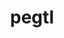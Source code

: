 ---
title: "pegtl"
layout: cache
categories: [package, develop-2023-10-29]
meta: {"versions": ["3.2.0"], "compilers": ["gcc@=11.1.0", "gcc@=11.4.0", "gcc@=7.3.1", "gcc@=9.4.0"], "oss": ["amzn2", "ubuntu20.04"], "platforms": ["linux"], "targets": ["aarch64", "neoverse_n1", "neoverse_v1", "ppc64le", "x86_64_v3"], "stacks": ["aws-isc", "aws-isc-aarch64", "data-vis-sdk", "e4s", "e4s-neoverse_v1", "e4s-power", "e4s-rocm-external", "root"], "num_specs": 7, "num_specs_by_stack": {"aws-isc-aarch64": 2, "root": 7, "aws-isc": 1, "e4s-neoverse_v1": 1, "e4s-power": 1, "data-vis-sdk": 1, "e4s-rocm-external": 1, "e4s": 1}}
spec_details: [{"hash": "yivc6fb24tenkwnkmpwuheqzijot2msb", "compiler": "gcc@=7.3.1", "versions": ["3.2.0"], "os": "amzn2", "platform": "linux", "target": "aarch64", "variants": ["build_system=cmake", "build_type=Release", "generator=make", "~ipo"], "stacks": ["aws-isc-aarch64", "root"], "size": "-", "tarball": "https://binaries.spack.io/releases/develop-2023-10-29/build_cache/linux-amzn2-aarch64/gcc-7.3.1/pegtl-3.2.0/linux-amzn2-aarch64-gcc-7.3.1-pegtl-3.2.0-yivc6fb24tenkwnkmpwuheqzijot2msb.spack"}, {"hash": "ucmuztm6t2frszrkb63jzhivg3ikusid", "compiler": "gcc@=7.3.1", "versions": ["3.2.0"], "os": "amzn2", "platform": "linux", "target": "neoverse_n1", "variants": ["build_system=cmake", "build_type=Release", "generator=make", "~ipo"], "stacks": ["aws-isc-aarch64", "root"], "size": "-", "tarball": "https://binaries.spack.io/releases/develop-2023-10-29/build_cache/linux-amzn2-neoverse_n1/gcc-7.3.1/pegtl-3.2.0/linux-amzn2-neoverse_n1-gcc-7.3.1-pegtl-3.2.0-ucmuztm6t2frszrkb63jzhivg3ikusid.spack"}, {"hash": "kmeezst3bcnrmbztml4tyikhoelcxw2h", "compiler": "gcc@=7.3.1", "versions": ["3.2.0"], "os": "amzn2", "platform": "linux", "target": "x86_64_v3", "variants": ["build_system=cmake", "build_type=Release", "generator=make", "~ipo"], "stacks": ["root", "aws-isc"], "size": "-", "tarball": "https://binaries.spack.io/releases/develop-2023-10-29/build_cache/linux-amzn2-x86_64_v3/gcc-7.3.1/pegtl-3.2.0/linux-amzn2-x86_64_v3-gcc-7.3.1-pegtl-3.2.0-kmeezst3bcnrmbztml4tyikhoelcxw2h.spack"}, {"hash": "b2ibm426o7de7uix74oxdjni3qaf4l67", "compiler": "gcc@=11.4.0", "versions": ["3.2.0"], "os": "ubuntu20.04", "platform": "linux", "target": "neoverse_v1", "variants": ["build_system=cmake", "build_type=Release", "generator=make", "~ipo"], "stacks": ["root", "e4s-neoverse_v1"], "size": "-", "tarball": "https://binaries.spack.io/releases/develop-2023-10-29/build_cache/linux-ubuntu20.04-neoverse_v1/gcc-11.4.0/pegtl-3.2.0/linux-ubuntu20.04-neoverse_v1-gcc-11.4.0-pegtl-3.2.0-b2ibm426o7de7uix74oxdjni3qaf4l67.spack"}, {"hash": "zcckwqmvtpxm2lpryeyos7gkqle7fzww", "compiler": "gcc@=9.4.0", "versions": ["3.2.0"], "os": "ubuntu20.04", "platform": "linux", "target": "ppc64le", "variants": ["build_system=cmake", "build_type=Release", "generator=make", "~ipo"], "stacks": ["e4s-power", "root"], "size": "-", "tarball": "https://binaries.spack.io/releases/develop-2023-10-29/build_cache/linux-ubuntu20.04-ppc64le/gcc-9.4.0/pegtl-3.2.0/linux-ubuntu20.04-ppc64le-gcc-9.4.0-pegtl-3.2.0-zcckwqmvtpxm2lpryeyos7gkqle7fzww.spack"}, {"hash": "eeyf7tebs6ampwi72rhdxchn7kd42iyx", "compiler": "gcc@=11.1.0", "versions": ["3.2.0"], "os": "ubuntu20.04", "platform": "linux", "target": "x86_64_v3", "variants": ["build_system=cmake", "build_type=Release", "generator=make", "~ipo"], "stacks": ["data-vis-sdk", "root"], "size": "-", "tarball": "https://binaries.spack.io/releases/develop-2023-10-29/build_cache/linux-ubuntu20.04-x86_64_v3/gcc-11.1.0/pegtl-3.2.0/linux-ubuntu20.04-x86_64_v3-gcc-11.1.0-pegtl-3.2.0-eeyf7tebs6ampwi72rhdxchn7kd42iyx.spack"}, {"hash": "7relo5gxn2e3p22vkqjuktg25aw4tkjg", "compiler": "gcc@=11.4.0", "versions": ["3.2.0"], "os": "ubuntu20.04", "platform": "linux", "target": "x86_64_v3", "variants": ["build_system=cmake", "build_type=Release", "generator=make", "~ipo"], "stacks": ["e4s-rocm-external", "root", "e4s"], "size": "-", "tarball": "https://binaries.spack.io/releases/develop-2023-10-29/build_cache/linux-ubuntu20.04-x86_64_v3/gcc-11.4.0/pegtl-3.2.0/linux-ubuntu20.04-x86_64_v3-gcc-11.4.0-pegtl-3.2.0-7relo5gxn2e3p22vkqjuktg25aw4tkjg.spack"}]
---